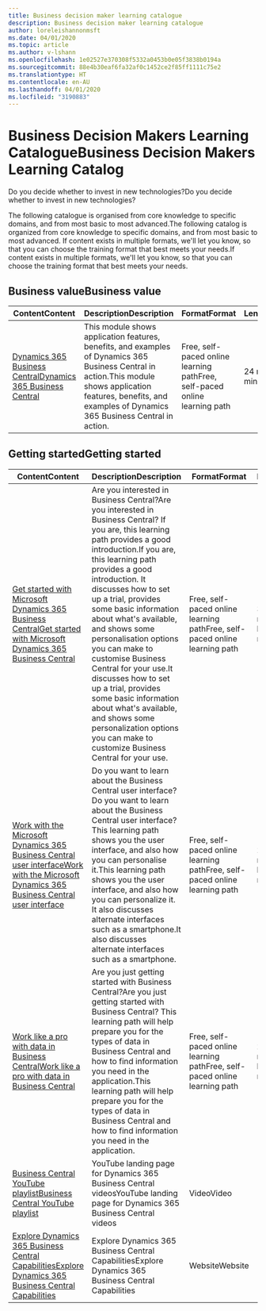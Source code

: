 ```yaml
---
title: Business decision maker learning catalogue
description: Business decision maker learning catalogue
author: loreleishannonmsft
ms.date: 04/01/2020
ms.topic: article
ms.author: v-lshann
ms.openlocfilehash: 1e02527e370308f5332a0453b0e05f3838b0194a
ms.sourcegitcommit: 88e4b30eaf6fa32af0c1452ce2f85ff1111c75e2
ms.translationtype: HT
ms.contentlocale: en-AU
ms.lasthandoff: 04/01/2020
ms.locfileid: "3190883"
---
```

# <a name="business-decision-makers-learning-catalog"></a><span data-ttu-id="1d821-103">Business Decision Makers Learning Catalogue</span><span class="sxs-lookup"><span data-stu-id="1d821-103">Business Decision Makers Learning Catalog</span></span>

<span data-ttu-id="1d821-104">Do you decide whether to invest in new technologies?</span><span class="sxs-lookup"><span data-stu-id="1d821-104">Do you decide whether to invest in new technologies?</span></span>

<span data-ttu-id="1d821-105">The following catalogue is organised from core knowledge to specific domains, and from most basic to most advanced.</span><span class="sxs-lookup"><span data-stu-id="1d821-105">The following catalog is organized from core knowledge to specific domains, and from most basic to most advanced.</span></span> <span data-ttu-id="1d821-106">If content exists in multiple formats, we'll let you know, so that you can choose the training format that best meets your needs.</span><span class="sxs-lookup"><span data-stu-id="1d821-106">If content exists in multiple formats, we'll let you know, so that you can choose the training format that best meets your needs.</span></span>  

## <a name="business-value"></a><span data-ttu-id="1d821-107">Business value<a name="busvalue"></a></span><span class="sxs-lookup"><span data-stu-id="1d821-107">Business value<a name="busvalue"></a></span></span>

| <span data-ttu-id="1d821-108">Content</span><span class="sxs-lookup"><span data-stu-id="1d821-108">Content</span></span>                                                                 | <span data-ttu-id="1d821-109">Description</span><span class="sxs-lookup"><span data-stu-id="1d821-109">Description</span></span>                                                                                                | <span data-ttu-id="1d821-110">Format</span><span class="sxs-lookup"><span data-stu-id="1d821-110">Format</span></span>                                | <span data-ttu-id="1d821-111">Length</span><span class="sxs-lookup"><span data-stu-id="1d821-111">Length</span></span>     |
|----------------------------------------------------------------------------------------------------------------|------------------------------------------------------------------------------------------------------------|---------------------------------------|------------|
| [<span data-ttu-id="1d821-112">Dynamics 365 Business Central</span><span class="sxs-lookup"><span data-stu-id="1d821-112">Dynamics 365 Business Central</span></span>](https://docs.microsoft.com/learn/modules/dynamics-365-business-central/) | <span data-ttu-id="1d821-113">This module shows application features, benefits, and examples of Dynamics 365 Business Central in action.</span><span class="sxs-lookup"><span data-stu-id="1d821-113">This module shows application features, benefits, and examples of Dynamics 365 Business Central in action.</span></span> | <span data-ttu-id="1d821-114">Free, self-paced online learning path</span><span class="sxs-lookup"><span data-stu-id="1d821-114">Free, self-paced online learning path</span></span> | <span data-ttu-id="1d821-115">24 minutes</span><span class="sxs-lookup"><span data-stu-id="1d821-115">24 minutes</span></span> |

## <a name="getting-started"></a><span data-ttu-id="1d821-116">Getting started<a name="get-started"></a></span><span class="sxs-lookup"><span data-stu-id="1d821-116">Getting started<a name="get-started"></a></span></span>

| <span data-ttu-id="1d821-117">Content</span><span class="sxs-lookup"><span data-stu-id="1d821-117">Content</span></span>                                                                                                                             | <span data-ttu-id="1d821-118">Description</span><span class="sxs-lookup"><span data-stu-id="1d821-118">Description</span></span>                                                                                                                                                                                                                                                                                      | <span data-ttu-id="1d821-119">Format</span><span class="sxs-lookup"><span data-stu-id="1d821-119">Format</span></span>                                | <span data-ttu-id="1d821-120">Length</span><span class="sxs-lookup"><span data-stu-id="1d821-120">Length</span></span>             |
|------------------------------------------------------------------------------------------------------------------------------------------------------------------------------|--------------------------------------------------------------------------------------------------------------------------------------------------------------------------------------------------------------------------------------------------------------------------------------------------|---------------------------------------|--------------------|
| [<span data-ttu-id="1d821-121">Get started with Microsoft Dynamics 365 Business Central</span><span class="sxs-lookup"><span data-stu-id="1d821-121">Get started with Microsoft Dynamics 365 Business Central</span></span>](https://docs.microsoft.com/learn/paths/get-started-dynamics-365-business-central/)                          | <span data-ttu-id="1d821-122">Are you interested in Business Central?</span><span class="sxs-lookup"><span data-stu-id="1d821-122">Are you interested in Business Central?</span></span> <span data-ttu-id="1d821-123">If you are, this learning path provides a good introduction.</span><span class="sxs-lookup"><span data-stu-id="1d821-123">If you are, this learning path provides a good introduction.</span></span> <span data-ttu-id="1d821-124">It discusses how to set up a trial, provides some basic information about what's available, and shows some personalisation options you can make to customise Business Central for your use.</span><span class="sxs-lookup"><span data-stu-id="1d821-124">It discusses how to set up a trial, provides some basic information about what's available, and shows some personalization options you can make to customize Business Central for your use.</span></span> | <span data-ttu-id="1d821-125">Free, self-paced online learning path</span><span class="sxs-lookup"><span data-stu-id="1d821-125">Free, self-paced online learning path</span></span> | <span data-ttu-id="1d821-126">3 hours 4 minutes</span><span class="sxs-lookup"><span data-stu-id="1d821-126">3 hours 4 minutes</span></span>  |
| [<span data-ttu-id="1d821-127">Work with the Microsoft Dynamics 365 Business Central user interface</span><span class="sxs-lookup"><span data-stu-id="1d821-127">Work with the Microsoft Dynamics 365 Business Central user interface</span></span>](https://docs.microsoft.com/learn/paths/work-with-user-interface-dynamics-365-business-central/) | <span data-ttu-id="1d821-128">Do you want to learn about the Business Central user interface?</span><span class="sxs-lookup"><span data-stu-id="1d821-128">Do you want to learn about the Business Central user interface?</span></span> <span data-ttu-id="1d821-129">This learning path shows you the user interface, and also how you can personalise it.</span><span class="sxs-lookup"><span data-stu-id="1d821-129">This learning path shows you the user interface, and also how you can personalize it.</span></span> <span data-ttu-id="1d821-130">It also discusses alternate interfaces such as a smartphone.</span><span class="sxs-lookup"><span data-stu-id="1d821-130">It also discusses alternate interfaces such as a smartphone.</span></span>                                                                               | <span data-ttu-id="1d821-131">Free, self-paced online learning path</span><span class="sxs-lookup"><span data-stu-id="1d821-131">Free, self-paced online learning path</span></span> | <span data-ttu-id="1d821-132">2 hours 27 minutes</span><span class="sxs-lookup"><span data-stu-id="1d821-132">2 hours 27 minutes</span></span> |
| [<span data-ttu-id="1d821-133">Work like a pro with data in Business Central</span><span class="sxs-lookup"><span data-stu-id="1d821-133">Work like a pro with data in Business Central</span></span>](https://docs.microsoft.com/learn/paths/work-pro-data-dynamics-365-business-central)                                    | <span data-ttu-id="1d821-134">Are you just getting started with Business Central?</span><span class="sxs-lookup"><span data-stu-id="1d821-134">Are you just getting started with Business Central?</span></span> <span data-ttu-id="1d821-135">This learning path will help prepare you for the types of data in Business Central and how to find information you need in the application.</span><span class="sxs-lookup"><span data-stu-id="1d821-135">This learning path will help prepare you for the types of data in Business Central and how to find information you need in the application.</span></span>                                                                                                  | <span data-ttu-id="1d821-136">Free, self-paced online learning path</span><span class="sxs-lookup"><span data-stu-id="1d821-136">Free, self-paced online learning path</span></span> | <span data-ttu-id="1d821-137">2 hours 27 minutes</span><span class="sxs-lookup"><span data-stu-id="1d821-137">2 hours 27 minutes</span></span> |
| [<span data-ttu-id="1d821-138">Business Central YouTube playlist</span><span class="sxs-lookup"><span data-stu-id="1d821-138">Business Central YouTube playlist</span></span>](https://www.youtube.com/playlist?list=PLcakwueIHoT-wVFPKUtmxlqcG1kJ0oqq4)                                                                | <span data-ttu-id="1d821-139">YouTube landing page for Dynamics 365 Business Central videos</span><span class="sxs-lookup"><span data-stu-id="1d821-139">YouTube landing page for Dynamics 365 Business Central videos</span></span>                                                                                                                                                                                                                                    | <span data-ttu-id="1d821-140">Video</span><span class="sxs-lookup"><span data-stu-id="1d821-140">Video</span></span>                                 |                    |
| [<span data-ttu-id="1d821-141">Explore Dynamics 365 Business Central Capabilities</span><span class="sxs-lookup"><span data-stu-id="1d821-141">Explore Dynamics 365 Business Central Capabilities</span></span>](https://dynamics.microsoft.com/business-central/capabilities/)                                                    | <span data-ttu-id="1d821-142">Explore Dynamics 365 Business Central Capabilities</span><span class="sxs-lookup"><span data-stu-id="1d821-142">Explore Dynamics 365 Business Central Capabilities</span></span>                                                                                                                                                                                                                                               | <span data-ttu-id="1d821-143">Website</span><span class="sxs-lookup"><span data-stu-id="1d821-143">Website</span></span>                               |                    |
